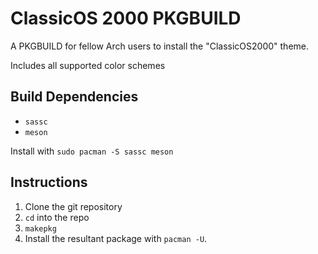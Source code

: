 # ClassicOS 2000 PKGBUILD

A PKGBUILD for fellow Arch users to install the "ClassicOS2000" theme.

Includes all supported color schemes

## Build Dependencies

- `sassc`
- `meson`

Install with `sudo pacman -S sassc meson`

## Instructions

1. Clone the git repository
2. `cd` into the repo
3. `makepkg`
4. Install the resultant package with `pacman -U`.
